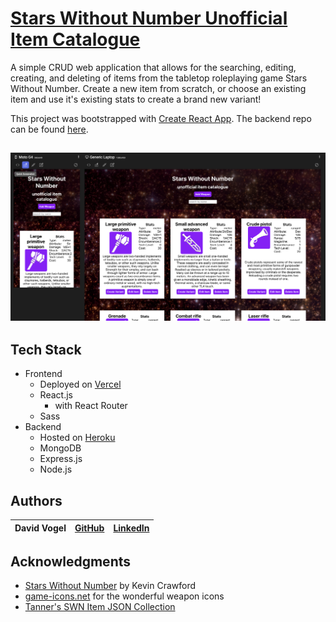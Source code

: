 # [Stars Without Number Unofficial Item Catalogue](http://one-day-mern-frontend.vercel.app/)

A simple CRUD web application that allows for the searching, editing, creating, and deleting of items from the tabletop roleplaying game Stars Without Number. Create a new item from scratch, or choose an existing item and use it's existing stats to create a brand new variant!

This project was bootstrapped with [Create React App](https://github.com/facebook/create-react-app). The backend repo can be found [here](https://github.com/davidvdev/one-day-mern-backend).

![site](./site.png)
---
## Tech Stack
- Frontend
    - Deployed on [Vercel](https://vercel.com/)
    - React.js
        - with React Router
    - Sass
- Backend
    - Hosted on [Heroku](https://www.heroku.com/)
    - MongoDB
    - Express.js
    - Node.js

## Authors
| David Vogel | [GitHub](https://github.com/davidvdev) | [LinkedIn](https://www.linkedin.com/in/davidvdev/) |
| :---: | :---: | :---: | 

## Acknowledgments
- [Stars Without Number](https://www.drivethrurpg.com/product/230009/Stars-Without-Number-Revised-Edition-Free-Version) by Kevin Crawford
- [game-icons.net](https://game-icons.net/) for the wonderful weapon icons
- [Tanner's SWN Item JSON Collection](https://github.com/tannerstephens/swn-json)

